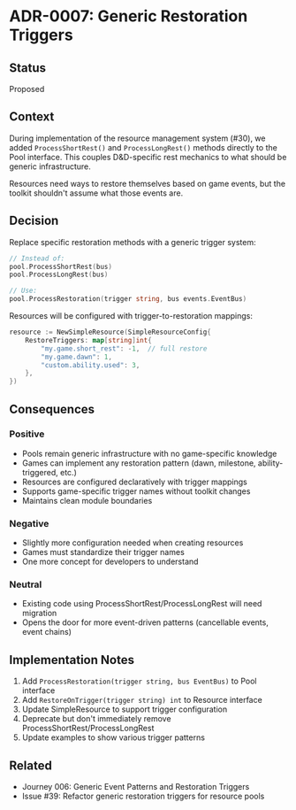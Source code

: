 # ADR-0007: Generic Restoration Triggers

## Status
Proposed

## Context
During implementation of the resource management system (#30), we added `ProcessShortRest()` and `ProcessLongRest()` methods directly to the Pool interface. This couples D&D-specific rest mechanics to what should be generic infrastructure.

Resources need ways to restore themselves based on game events, but the toolkit shouldn't assume what those events are.

## Decision
Replace specific restoration methods with a generic trigger system:

```go
// Instead of:
pool.ProcessShortRest(bus)
pool.ProcessLongRest(bus) 

// Use:
pool.ProcessRestoration(trigger string, bus events.EventBus)
```

Resources will be configured with trigger-to-restoration mappings:
```go
resource := NewSimpleResource(SimpleResourceConfig{
    RestoreTriggers: map[string]int{
        "my.game.short_rest": -1,  // full restore
        "my.game.dawn": 1,
        "custom.ability.used": 3,
    },
})
```

## Consequences

### Positive
- Pools remain generic infrastructure with no game-specific knowledge
- Games can implement any restoration pattern (dawn, milestone, ability-triggered, etc.)
- Resources are configured declaratively with trigger mappings
- Supports game-specific trigger names without toolkit changes
- Maintains clean module boundaries

### Negative  
- Slightly more configuration needed when creating resources
- Games must standardize their trigger names
- One more concept for developers to understand

### Neutral
- Existing code using ProcessShortRest/ProcessLongRest will need migration
- Opens the door for more event-driven patterns (cancellable events, event chains)

## Implementation Notes
1. Add `ProcessRestoration(trigger string, bus EventBus)` to Pool interface
2. Add `RestoreOnTrigger(trigger string) int` to Resource interface  
3. Update SimpleResource to support trigger configuration
4. Deprecate but don't immediately remove ProcessShortRest/ProcessLongRest
5. Update examples to show various trigger patterns

## Related
- Journey 006: Generic Event Patterns and Restoration Triggers
- Issue #39: Refactor generic restoration triggers for resource pools